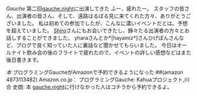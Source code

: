 *Gauche* 第二回[gauche.night](http://practical-scheme.net/wiliki/wiliki.cgi?gauche.night)に出演してきた
ふー、疲れたー。
スタッフの皆さん、出演者の皆さん、そして、遠路はるばる見に来てくれた方々、ありがとうございました。
私は初めての参加でしたが、こんなに濃いイベントだとは。予想を超えていました。
[Shiro](http://practical-scheme.net/wiliki/wiliki.cgi?Shiro)さんにもお会いできたし、錚々たる出演者の方々とお話しすることができました。
yharaさんとか*[hayamiz*]さんひげぽんさんなど、ブログで良く知っていた人に裏話など聞かせてもらいました。
今日はオールナイト飲み会の後のフライトで疲れたので、イベントの詳しい感想などはまた後日書きます。
 
*本* プログラミングGaucheがAmazonで予約できるようになった
##(amazon 4873113482)  Amazon.co.jp： プログラミングGauche: Kahuaプロジェクト,川合 史朗: 本
[gauche.night](http://practical-scheme.net/wiliki/wiliki.cgi?gauche.night)に行けなかった人はコチラから予約できるよ。
